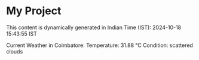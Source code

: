 # My Project

This content is dynamically generated in Indian Time (IST): 2024-10-18 15:43:55 IST


Current Weather in Coimbatore:
Temperature: 31.88 °C
Condition: scattered clouds
